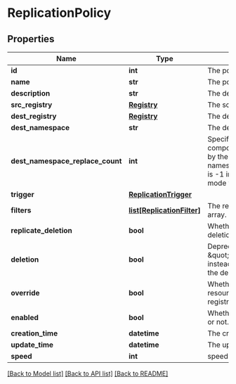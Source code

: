 # ReplicationPolicy

## Properties
Name | Type | Description | Notes
------------ | ------------- | ------------- | -------------
**id** | **int** | The policy ID. | [optional] 
**name** | **str** | The policy name. | [optional] 
**description** | **str** | The description of the policy. | [optional] 
**src_registry** | [**Registry**](Registry.md) | The source registry. | [optional] 
**dest_registry** | [**Registry**](Registry.md) | The destination registry. | [optional] 
**dest_namespace** | **str** | The destination namespace. | [optional] 
**dest_namespace_replace_count** | **int** | Specify how many path components will be replaced by the provided destination namespace. The default value is -1 in which case the legacy mode will be applied. | [optional] 
**trigger** | [**ReplicationTrigger**](ReplicationTrigger.md) |  | [optional] 
**filters** | [**list[ReplicationFilter]**](ReplicationFilter.md) | The replication policy filter array. | [optional] 
**replicate_deletion** | **bool** | Whether to replicate the deletion operation. | [optional] 
**deletion** | **bool** | Deprecated, use \&quot;replicate_deletion\&quot; instead. Whether to replicate the deletion operation. | [optional] 
**override** | **bool** | Whether to override the resources on the destination registry. | [optional] 
**enabled** | **bool** | Whether the policy is enabled or not. | [optional] 
**creation_time** | **datetime** | The create time of the policy. | [optional] 
**update_time** | **datetime** | The update time of the policy. | [optional] 
**speed** | **int** | speed limit for each task | [optional] 

[[Back to Model list]](../README.md#documentation-for-models) [[Back to API list]](../README.md#documentation-for-api-endpoints) [[Back to README]](../README.md)


